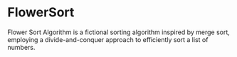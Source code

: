 # FlowerSort
Flower Sort Algorithm is a fictional sorting algorithm inspired by merge sort, employing a divide-and-conquer approach to efficiently sort a list of numbers.

